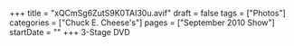 +++
title = "xQCmSg6ZutS9K0TAI30u.avif"
draft = false
tags = ["Photos"]
categories = ["Chuck E. Cheese's"]
pages = ["September 2010 Show"]
startDate = ""
+++
3-Stage DVD
